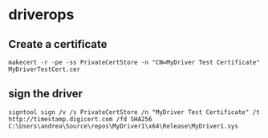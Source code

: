# driverops

## Create a certificate ##

```makecert -r -pe -ss PrivateCertStore -n "CN=MyDriver Test Certificate" MyDriverTestCert.cer```

## sign the driver ##

```signtool sign /v /s PrivateCertStore /n "MyDriver Test Certificate" /t http://timestamp.digicert.com /fd SHA256 C:\Users\andrea\Source\repos\MyDriver1\x64\Release\MyDriver1.sys```
